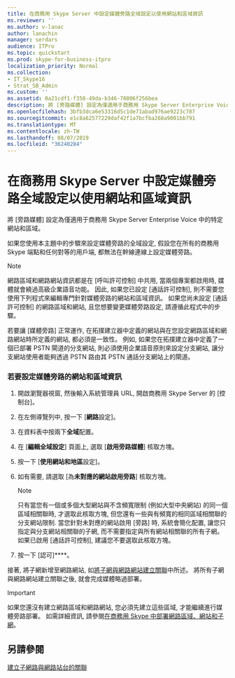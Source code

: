 ```yaml
---
title: 在商務用 Skype Server 中設定媒體旁路全域設定以使用網站和區域資訊
ms.reviewer: ''
ms.author: v-lanac
author: lanachin
manager: serdars
audience: ITPro
ms.topic: quickstart
ms.prod: skype-for-business-itpro
localization_priority: Normal
ms.collection:
- IT_Skype16
- Strat_SB_Admin
ms.custom: ''
ms.assetid: 0a21cdf1-f350-49da-b346-70806f256bea
description: 將 [旁路媒體] 設定為僅適用于商務用 Skype Server Enterprise Voice 中的特定網站和區域。
ms.openlocfilehash: 3bfb3dca6e53316d5c1de71abad976ae9223c787
ms.sourcegitcommit: e1c8a62577229daf42f1a7bcfba268a9001bb791
ms.translationtype: MT
ms.contentlocale: zh-TW
ms.lasthandoff: 08/07/2019
ms.locfileid: "36240284"
---
```

# <a name="configure-media-bypass-global-settings-in-skype-for-business-server-to-use-site-and-region-information"></a>在商務用 Skype Server 中設定媒體旁路全域設定以使用網站和區域資訊
 
將 [旁路媒體] 設定為僅適用于商務用 Skype Server Enterprise Voice 中的特定網站和區域。 
  
 如果您使用本主題中的步驟來設定媒體旁路的全域設定, 假設您在所有的商務用 Skype 端點和任何對等的用戶端, 都無法在幹線連線上設定媒體旁路。
  
> [!NOTE]
> 網路區域和網路網站資訊都是在 [呼叫許可控制] 中共用, 當兩個專案都啟用時, 媒體就會繞過高級企業語音功能。 因此, 如果您已設定 [通話許可控制], 則不需要您使用下列程式來編輯專門針對媒體旁路的網站和區域資訊。 如果您尚未設定 [通話許可控制] 的網路區域和網站, 且您想要變更媒體旁路設定, 請遵循此程式中的步驟。 
  
若要讓 [媒體旁路] 正常運作, 在拓撲建立器中定義的網站與在您設定網路區域和網路網站時所定義的網站, 都必須是一致性。 例如, 如果您在拓撲建立器中定義了一個已部署 PSTN 閘道的分支網站, 則必須使用企業語音原則來設定分支網站, 讓分支網站使用者能夠透過 PSTN 路由其 PSTN 通話分支網站上的閘道。
  
### <a name="to-configure-site-and-region-information-for-media-bypass"></a>若要設定媒體旁路的網站和區域資訊

1. 開啟瀏覽器視窗, 然後輸入系統管理員 URL, 開啟商務用 Skype Server 的 [控制台]。  
    
2. 在左側導覽列中, 按一下 [**網路**設定]。
    
3. 在資料表中按兩下**全域**配置。
    
4. 在 [**編輯全域設定**] 頁面上, 選取 [**啟用旁路媒體**] 核取方塊。
    
5. 按一下 [**使用網站和地區**設定]。
    
6. 如有需要, 請選取 [為**未對應的網站啟用旁路**] 核取方塊。
    
    > [!NOTE]
    > 只有當您有一個或多個大型網站與不含頻寬限制 (例如大型中央網站) 的同一個區域相關聯時, 才選取此核取方塊, 但您還有一些與有頻寬的相同區域相關聯的分支網站限制. 當您針對未對應的網站啟用 [旁路] 時, 系統會簡化配置, 讓您只指定與分支網站相關聯的子網, 而不需要指定與所有網站相關聯的所有子網。 如果已啟用 [通話許可控制], 建議您不要選取此核取方塊。 
  
7. 按一下 [認可]****。
    
接著, 將子網新增至網路網站, 如[將子網與網路網站建立關聯](deploy-network.md#BKMK_AssociateSubnets)中所述。 將所有子網與網路網站建立關聯之後, 就會完成媒體略過部署。
> [!IMPORTANT]
> 如果您還沒有建立網路區域和網路網站, 您必須先建立這些區域, 才能繼續進行媒體旁路部署。 如需詳細資訊, 請參閱[在商務用 Skype 中部署網路區域、網站和子網](deploy-network.md)。 
  
## <a name="see-also"></a>另請參閱

[建立子網路與網路站台的關聯](deploy-network.md#BKMK_AssociateSubnets)

